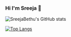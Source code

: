### Hi I'm Sreeja 👋

![SreejaBethu's GitHub stats](https://github-readme-stats.vercel.app/api?username=sreejabethu&show_icons=true&theme=ambient_gradient)

[![Top Langs](https://github-readme-stats.vercel.app/api/top-langs/?username=sreejabethu&layout=pie)](https://github.com/sreejabethu/github-readme-stats)

